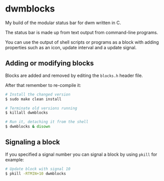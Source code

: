 # dwmblocks
My build of the modular status bar for dwm written in C.

The status bar is made up from text output from command-line programs.

You can use the output of shell scripts or programs as a block with adding properties such as an icon, 
update interval and a update signal.

## Adding or modifying blocks
Blocks are added and removed by editing the `blocks.h` header file.

After that remember to re-compile it:
```sh
# Install the changed version
$ sudo make clean install

# Terminate old versions running
$ killall dwmblocks

# Run it, detaching it from the shell
$ dwmblocks & disown
```
## Signaling a block

If you specified a signal number you can signal a block by using `pkill` for example:
```sh 
# Update block with signal 10
$ pkill -RTMIN+10 dwmblocks
```

